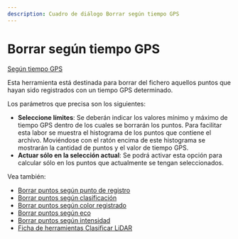```yaml
---
description: Cuadro de diálogo Borrar según tiempo GPS
---
```


# Borrar según tiempo GPS

[Según tiempo GPS](./)

Esta herramienta está destinada para borrar del fichero aquellos puntos que hayan sido registrados con un tiempo GPS determinado.

Los parámetros que precisa son los siguientes:

* **Seleccione límites**: Se deberán indicar los valores mínimo y máximo de tiempo GPS dentro de los cuales se borrarán los puntos. Para facilitar esta labor se muestra el histograma de los puntos que contiene el archivo. Moviéndose con el ratón encima de este histograma se mostrarán la cantidad de puntos y el valor de tiempo GPS.
* **Actuar sólo en la selección actual**: Se podrá activar esta opción para calcular sólo en los puntos que actualmente se tengan seleccionados.

Vea también:

* [Borrar puntos según punto de registro](../segun-punto-de-registro/borrar-segun-punto-de-registro.md)
* [Borrar puntos según clasificación](../segun-clasificacion-lidar/borrar-segun-clasificacion.md)
* [Borrar puntos según color registrado](../segun-color-registrado/borrar-segun-color-registrado.md)
* [Borrar puntos según eco](../segun-eco-lidar/borrar-segun-eco.md)
* [Borrar puntos según intensidad](../segun-intensidad/borrar-segun-intensidad.md)
* [Ficha de herramientas Clasificar LiDAR](../../fichas-de-herramientas/ficha-de-herramientas-clasificar-lidar.md)

